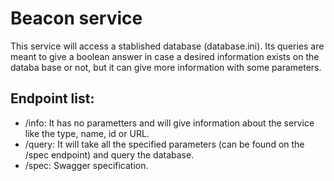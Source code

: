 # Beacon service
This service will access a stablished database (database.ini). Its queries are
meant to give a boolean answer in case a desired information exists on the
databa base or not, but it can give more information with some parameters.

Endpoint list:
--------------
- /info: It has no parametters and will give information about the service like the
type, name, id or URL.
- /query: It will take all the specified parameters (can be found on the /spec endpoint) and query the database.
- /spec: Swagger specification.